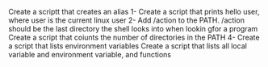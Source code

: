 Create a scriptt that creates an alias
1- Create a script that prints hello user, where user is the current linux user
2- Add /action to the PATH. /action should be the last directory the shell looks into when lookin gfor a program
Create a script that coiunts the number of directories in the PATH
4- Create a script that lists environment variables
Create a script that lists all local variable and environment variable, and functions
